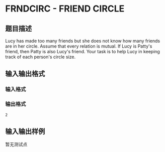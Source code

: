 # FRNDCIRC - FRIEND CIRCLE

## 题目描述

Lucy has made too many friends but she does not know how many friends are in her circle. Assume that every relation is mutual. If Lucy is Patty's friend, then Patty is also Lucy's friend. Your task is to help Lucy in keeping track of each person's circle size.

## 输入输出格式

### 输入格式

### 输出格式

`2`

## 输入输出样例

暂无测试点

